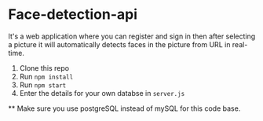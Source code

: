 # Face-detection-api

It's a web application where you can register and sign in then after selecting a picture it will automatically detects faces in the picture from URL in real-time.

1. Clone this repo
2. Run `npm install`
3. Run `npm start`
4. Enter the details for your own databse in `server.js`

** Make sure you use postgreSQL instead of mySQL for this code base.
